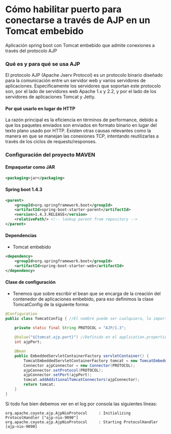 # Cómo habilitar puerto para conectarse a través de AJP en un Tomcat embebido
Aplicación spring boot con Tomcat embebido que admite conexiones a través del protocolo AJP

### Qué es y para qué se usa AJP ###

El protocolo AJP (Apache Jserv Protocol) es un protocolo binario diseñado para la comunicación entre un servidor web
y varios servidores de aplicaciones. Especificamente los servidores que soportan este protocolo son, por el lado de servidores web Apache 1.x y 2.2,
y por el lado de los servidores de aplicaciones Tomcat y Jetty.

#### Por qué usarlo en lugar de HTTP ####

La razón principal es la eficiencia en términos de performance, debido a que los paquetes enviados son enviados en formato binario 
en lugar del texto plano usado por HTTP. Existen otras causas relevantes como la manera en que se manejan las conexiones TCP, intentando reutilizarlas 
a través de los ciclos de requests/responses.

### Configuración del proyecto MAVEN ###

#### Empaquetar como JAR ####

```xml
<packaging>jar</packaging>
```

#### Spring boot 1.4.3 ####

```xml
<parent>
    <groupId>org.springframework.boot</groupId>
    <artifactId>spring-boot-starter-parent</artifactId>
    <version>1.4.3.RELEASE</version>
    <relativePath/> <!-- lookup parent from repository -->
</parent>
```

#### Dependencias ####

* Tomcat embebido

```xml
<dependency>
    <groupId>org.springframework.boot</groupId>
    <artifactId>spring-boot-starter-web</artifactId>
</dependency>
```

#### Clase de configuración ####

* Tenemos que sobre escribir el bean que se encarga de la creación del contenedor de aplicaciones embebido, para eso definimos la 
clase TomcatConfig de la siguiente forma:

```java
@Configuration
public class TomcatConfig { //El nombre puede ser cualquiera, lo importante es el contenido
    
    private static final String PROTOCOL = "AJP/1.3";

    @Value("${tomcat.ajp.port}") //Definido en el application.properties
    int ajpPort;

    @Bean
    public EmbeddedServletContainerFactory servletContainer() {
        TomcatEmbeddedServletContainerFactory tomcat = new TomcatEmbeddedServletContainerFactory();
        Connector ajpConnector = new Connector(PROTOCOL);
        ajpConnector.setProtocol(PROTOCOL);
        ajpConnector.setPort(ajpPort);
        tomcat.addAdditionalTomcatConnectors(ajpConnector);
        return tomcat;
    }
}
```

Si todo fue bien debemos ver en el log por consola las siguientes líneas:
```
org.apache.coyote.ajp.AjpNioProtocol     : Initializing ProtocolHandler ["ajp-nio-9090"]
org.apache.coyote.ajp.AjpNioProtocol     : Starting ProtocolHandler [ajp-nio-9090]
```
